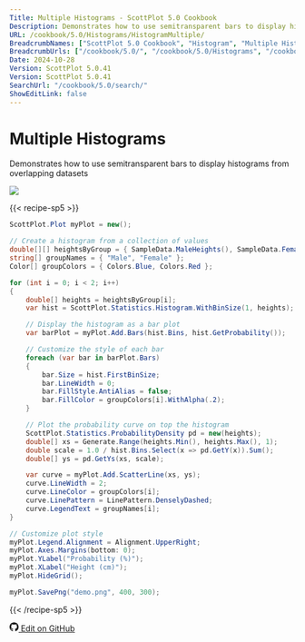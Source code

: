 ```yaml
---
Title: Multiple Histograms - ScottPlot 5.0 Cookbook
Description: Demonstrates how to use semitransparent bars to display histograms from overlapping datasets
URL: /cookbook/5.0/Histograms/HistogramMultiple/
BreadcrumbNames: ["ScottPlot 5.0 Cookbook", "Histogram", "Multiple Histograms"]
BreadcrumbUrls: ["/cookbook/5.0/", "/cookbook/5.0/Histograms", "/cookbook/5.0/Histograms/HistogramMultiple"]
Date: 2024-10-28
Version: ScottPlot 5.0.41
Version: ScottPlot 5.0.41
SearchUrl: "/cookbook/5.0/search/"
ShowEditLink: false
---
```


# Multiple Histograms


Demonstrates how to use semitransparent bars to display histograms from overlapping datasets

[![](/cookbook/5.0/images/HistogramMultiple.png?241027220842)](/cookbook/5.0/images/HistogramMultiple.png?241027220842)

{{< recipe-sp5 >}}

```cs
ScottPlot.Plot myPlot = new();

// Create a histogram from a collection of values
double[][] heightsByGroup = { SampleData.MaleHeights(), SampleData.FemaleHeights() };
string[] groupNames = { "Male", "Female" };
Color[] groupColors = { Colors.Blue, Colors.Red };

for (int i = 0; i < 2; i++)
{
    double[] heights = heightsByGroup[i];
    var hist = ScottPlot.Statistics.Histogram.WithBinSize(1, heights);

    // Display the histogram as a bar plot
    var barPlot = myPlot.Add.Bars(hist.Bins, hist.GetProbability());

    // Customize the style of each bar
    foreach (var bar in barPlot.Bars)
    {
        bar.Size = hist.FirstBinSize;
        bar.LineWidth = 0;
        bar.FillStyle.AntiAlias = false;
        bar.FillColor = groupColors[i].WithAlpha(.2);
    }

    // Plot the probability curve on top the histogram
    ScottPlot.Statistics.ProbabilityDensity pd = new(heights);
    double[] xs = Generate.Range(heights.Min(), heights.Max(), 1);
    double scale = 1.0 / hist.Bins.Select(x => pd.GetY(x)).Sum();
    double[] ys = pd.GetYs(xs, scale);

    var curve = myPlot.Add.ScatterLine(xs, ys);
    curve.LineWidth = 2;
    curve.LineColor = groupColors[i];
    curve.LinePattern = LinePattern.DenselyDashed;
    curve.LegendText = groupNames[i];
}

// Customize plot style
myPlot.Legend.Alignment = Alignment.UpperRight;
myPlot.Axes.Margins(bottom: 0);
myPlot.YLabel("Probability (%)");
myPlot.XLabel("Height (cm)");
myPlot.HideGrid();

myPlot.SavePng("demo.png", 400, 300);

```

{{< /recipe-sp5 >}}

<a href='https://github.com/ScottPlot/ScottPlot/blob/main/src/ScottPlot5/ScottPlot5%20Cookbook/Recipes/Miscellaneous/Histograms.cs'><svg xmlns="http://www.w3.org/2000/svg" width="16" height="16" fill="currentColor" class="mb-1 bi bi-github" viewBox="0 0 16 16">
  <path d="M8 0C3.58 0 0 3.58 0 8c0 3.54 2.29 6.53 5.47 7.59.4.07.55-.17.55-.38 0-.19-.01-.82-.01-1.49-2.01.37-2.53-.49-2.69-.94-.09-.23-.48-.94-.82-1.13-.28-.15-.68-.52-.01-.53.63-.01 1.08.58 1.23.82.72 1.21 1.87.87 2.33.66.07-.52.28-.87.51-1.07-1.78-.2-3.64-.89-3.64-3.95 0-.87.31-1.59.82-2.15-.08-.2-.36-1.02.08-2.12 0 0 .67-.21 2.2.82.64-.18 1.32-.27 2-.27s1.36.09 2 .27c1.53-1.04 2.2-.82 2.2-.82.44 1.1.16 1.92.08 2.12.51.56.82 1.27.82 2.15 0 3.07-1.87 3.75-3.65 3.95.29.25.54.73.54 1.48 0 1.07-.01 1.93-.01 2.2 0 .21.15.46.55.38A8.01 8.01 0 0 0 16 8c0-4.42-3.58-8-8-8"/>
</svg> Edit on GitHub</a>

